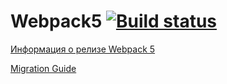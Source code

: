 # Webpack5 [![Build status](https://ci.appveyor.com/api/projects/status/ej1b42lfo6sd52r0?svg=true)](https://ci.appveyor.com/project/kxrxll/ahj-env)

[Информация о релизе Webpack 5](https://webpack.js.org/blog/2020-10-10-webpack-5-release/)

[Migration Guide](https://webpack.js.org/migrate/5/)
